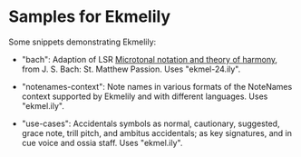 Samples for Ekmelily
====================

Some snippets demonstrating Ekmelily:

*   "bach":
    Adaption of LSR [Microtonal notation and theory of harmony](http://lsr.di.unimi.it/LSR/Item?id=786),
    from J. S. Bach: St. Matthew Passion. Uses "ekmel-24.ily".

*   "notenames-context":
    Note names in various formats of the NoteNames context supported by Ekmelily
    and with different languages. Uses "ekmel.ily".

*   "use-cases":
    Accidentals symbols as normal, cautionary, suggested, grace note, trill pitch,
    and ambitus accidentals; as key signatures, and in cue voice and ossia staff.
    Uses "ekmel.ily".
